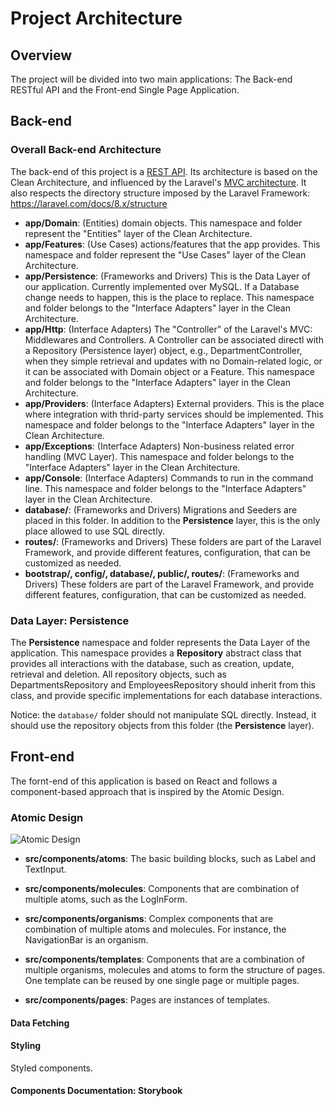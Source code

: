 # Project Architecture

## Overview

The project will be divided into two main applications: The Back-end RESTful API and the Front-end Single Page Application.

## Back-end

### Overall Back-end Architecture

The back-end of this project is a [REST API](https://en.wikipedia.org/wiki/Representational_state_transfer).
Its architecture is based on the Clean Architecture, and influenced by the Laravel's [MVC architecture](https://en.wikipedia.org/wiki/Model%E2%80%93view%E2%80%93controller).
It also respects the directory structure imposed by the Laravel Framework: https://laravel.com/docs/8.x/structure

- **app/Domain**: (Entities) domain objects. This namespace and folder represent the "Entities" layer of the Clean Architecture.
- **app/Features**: (Use Cases) actions/features that the app provides.
  This namespace and folder represent the "Use Cases" layer of the Clean Architecture.
- **app/Persistence**: (Frameworks and Drivers) This is the Data Layer of our application.
  Currently implemented over MySQL. If a Database change needs to happen, this is the place to replace.
  This namespace and folder belongs to the "Interface Adapters" layer in the Clean Architecture.
- **app/Http**: (Interface Adapters) The "Controller" of the Laravel's MVC: Middlewares and Controllers.
  A Controller can be associated directl with a Repository (Persistence layer) object,
  e.g., DepartmentController, when they simple retrieval and updates with no Domain-related logic,
  or it can be associated with Domain object or a Feature. This namespace and folder belongs to
  the "Interface Adapters" layer in the Clean Architecture.
- **app/Providers**: (Interface Adapters) External providers.
  This is the place where integration with thrid-party services should be implemented.
  This namespace and folder belongs to the "Interface Adapters" layer in the Clean Architecture.
- **app/Exceptions**: (Interface Adapters) Non-business related error handling (MVC Layer).
  This namespace and folder belongs to the "Interface Adapters" layer in the Clean Architecture.
- **app/Console**: (Interface Adapters) Commands to run in the command line.
  This namespace and folder belongs to the "Interface Adapters" layer in the Clean Architecture.
- **database/**: (Frameworks and Drivers) Migrations and Seeders are placed in this folder.
  In addition to the **Persistence** layer, this is the only place allowed to use SQL directly.
- **routes/**: (Frameworks and Drivers) These folders are part of the Laravel Framework, and provide different features,
  configuration, that can be customized as needed.
- **bootstrap/, config/, database/, public/, routes/**: (Frameworks and Drivers) These folders are part of the Laravel Framework,
  and provide different features, configuration, that can be customized as needed.

### Data Layer: Persistence

The **Persistence** namespace and folder represents the Data Layer of the application.
This namespace provides a **Repository** abstract class that provides all interactions with the database, such as creation, update, retrieval and deletion.
All repository objects, such as DepartmentsRepository and EmployeesRepository should inherit from this class, and provide specific implementations for each database interactions.

Notice: the `database/` folder should not manipulate SQL directly. Instead, it should use the repository objects from this folder (the **Persistence** layer).

## Front-end

The fornt-end of this application is based on React and follows a component-based approach that is inspired by the Atomic Design.

### Atomic Design

![Atomic Design](https://bradfrost.com/wp-content/uploads/2013/06/atomic-design.png)

- **src/components/atoms**: The basic building blocks, such as Label and TextInput.

- **src/components/molecules**: Components that are combination of multiple atoms, such as the LogInForm.

- **src/components/organisms**: Complex components that are combination of multiple atoms and molecules. For instance, the NavigationBar is an organism.

- **src/components/templates**: Components that are a combination of multiple organisms, molecules and atoms to form the structure of pages. One template can be reused by one single page or multiple pages.

- **src/components/pages**: Pages are instances of templates.


#### Data Fetching

#### Styling

Styled components.

#### Components Documentation: Storybook
